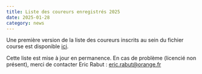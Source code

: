 ```yaml
---
title: Liste des coureurs enregistrés 2025
date: 2025-01-28
category: news
---
```


Une première version de la liste des coureurs inscrits au sein du fichier course est
disponible [ici](/licences_fsgt/index.html#listing-collapse).

Cette liste est mise à jour en permanence. En cas de problème (licencié non présent),
merci de contacter Eric Rabut : [eric.rabut@orange.fr](mailto:eric.rabut@orange.fr)
